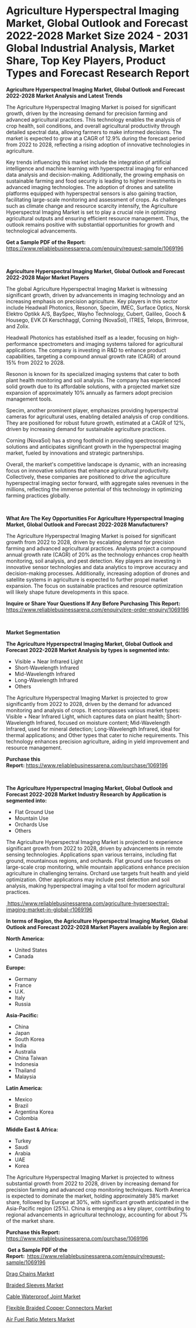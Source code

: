 <p><h1>Agriculture Hyperspectral Imaging Market, Global Outlook and Forecast 2022-2028 Market Size 2024 - 2031 Global Industrial Analysis, Market Share, Top Key Players, Product Types and Forecast Research Report</h1></p><p><strong>Agriculture Hyperspectral Imaging Market, Global Outlook and Forecast 2022-2028 Market Analysis and Latest Trends</strong></p>
<p><p>The Agriculture Hyperspectral Imaging Market is poised for significant growth, driven by the increasing demand for precision farming and advanced agricultural practices. This technology enables the analysis of crop health, soil conditions, and overall agricultural productivity through detailed spectral data, allowing farmers to make informed decisions. The market is expected to grow at a CAGR of 12.9% during the forecast period from 2022 to 2028, reflecting a rising adoption of innovative technologies in agriculture.</p><p>Key trends influencing this market include the integration of artificial intelligence and machine learning with hyperspectral imaging for enhanced data analysis and decision-making. Additionally, the growing emphasis on sustainable farming and food security is leading to higher investments in advanced imaging technologies. The adoption of drones and satellite platforms equipped with hyperspectral sensors is also gaining traction, facilitating large-scale monitoring and assessment of crops. As challenges such as climate change and resource scarcity intensify, the Agriculture Hyperspectral Imaging Market is set to play a crucial role in optimizing agricultural outputs and ensuring efficient resource management. Thus, the outlook remains positive with substantial opportunities for growth and technological advancements.</p></p>
<p><strong>Get a Sample PDF of the Report:&nbsp;</strong> <a href="https://www.reliablebusinessarena.com/enquiry/request-sample/1069196?utm_campaign=1999&utm_medium=2&utm_source=Github&utm_content=ia&utm_term=25122024&utm_id=agriculture-hyperspectral-imaging-market-global-outlook-and-forecast-2022-2028">https://www.reliablebusinessarena.com/enquiry/request-sample/1069196</a></p>
<p>&nbsp;</p>
<p><strong>Agriculture Hyperspectral Imaging Market, Global Outlook and Forecast 2022-2028 Major Market Players</strong></p>
<p><p>The global Agriculture Hyperspectral Imaging Market is witnessing significant growth, driven by advancements in imaging technology and an increasing emphasis on precision agriculture. Key players in this sector include Headwall Photonics, Resonon, Specim, IMEC, Surface Optics, Norsk Elektro Optikk A/S, BaySpec, Wayho Technology, Cubert, Galileo, Gooch & Housego, EVK DI Kerschhaggl, Corning (NovaSol), ITRES, Telops, Brimrose, and Zolix.</p><p>Headwall Photonics has established itself as a leader, focusing on high-performance spectrometers and imaging systems tailored for agricultural applications. The company is investing in R&D to enhance product capabilities, targeting a compound annual growth rate (CAGR) of around 15% from 2022 to 2028.</p><p>Resonon is known for its specialized imaging systems that cater to both plant health monitoring and soil analysis. The company has experienced solid growth due to its affordable solutions, with a projected market size expansion of approximately 10% annually as farmers adopt precision management tools.</p><p>Specim, another prominent player, emphasizes providing hyperspectral cameras for agricultural uses, enabling detailed analysis of crop conditions. They are positioned for robust future growth, estimated at a CAGR of 12%, driven by increasing demand for sustainable agriculture practices.</p><p>Corning (NovaSol) has a strong foothold in providing spectroscopic solutions and anticipates significant growth in the hyperspectral imaging market, fueled by innovations and strategic partnerships.</p><p>Overall, the market's competitive landscape is dynamic, with an increasing focus on innovative solutions that enhance agricultural productivity. Collectively, these companies are positioned to drive the agriculture hyperspectral imaging sector forward, with aggregate sales revenues in the millions, reflecting the immense potential of this technology in optimizing farming practices globally.</p></p>
<p>&nbsp;</p>
<p><strong>What Are The Key Opportunities For Agriculture Hyperspectral Imaging Market, Global Outlook and Forecast 2022-2028 Manufacturers?</strong></p>
<p><p>The Agriculture Hyperspectral Imaging Market is poised for significant growth from 2022 to 2028, driven by escalating demand for precision farming and advanced agricultural practices. Analysts project a compound annual growth rate (CAGR) of 20% as the technology enhances crop health monitoring, soil analysis, and pest detection. Key players are investing in innovative sensor technologies and data analytics to improve accuracy and decision-making processes. Additionally, increasing adoption of drones and satellite systems in agriculture is expected to further propel market expansion. The focus on sustainable practices and resource optimization will likely shape future developments in this space.</p></p>
<p><strong>Inquire or Share Your Questions If Any Before Purchasing This Report:</strong> <a href="https://www.reliablebusinessarena.com/enquiry/pre-order-enquiry/1069196?utm_campaign=1999&utm_medium=2&utm_source=Github&utm_content=ia&utm_term=25122024&utm_id=agriculture-hyperspectral-imaging-market-global-outlook-and-forecast-2022-2028">https://www.reliablebusinessarena.com/enquiry/pre-order-enquiry/1069196</a></p>
<p>&nbsp;</p>
<p><strong>Market Segmentation</strong></p>
<p><strong>The Agriculture Hyperspectral Imaging Market, Global Outlook and Forecast 2022-2028 Market Analysis by types is segmented into:</strong></p>
<p><ul><li>Visible + Near Infrared Light</li><li>Short-Wavelength Infrared</li><li>Mid-Wavelength Infrared</li><li>Long-Wavelength Infrared</li><li>Others</li></ul></p>
<p><p>The Agriculture Hyperspectral Imaging Market is projected to grow significantly from 2022 to 2028, driven by the demand for advanced monitoring and analysis of crops. It encompasses various market types: Visible + Near Infrared Light, which captures data on plant health; Short-Wavelength Infrared, focused on moisture content; Mid-Wavelength Infrared, used for mineral detection; Long-Wavelength Infrared, ideal for thermal applications; and Other types that cater to niche requirements. This technology enhances precision agriculture, aiding in yield improvement and resource management.</p></p>
<p><strong>Purchase this Report:&nbsp;</strong><a href="https://www.reliablebusinessarena.com/purchase/1069196?utm_campaign=1999&utm_medium=2&utm_source=Github&utm_content=ia&utm_term=25122024&utm_id=agriculture-hyperspectral-imaging-market-global-outlook-and-forecast-2022-2028">https://www.reliablebusinessarena.com/purchase/1069196</a></p>
<p>&nbsp;</p>
<p><strong>The Agriculture Hyperspectral Imaging Market, Global Outlook and Forecast 2022-2028 Market Industry Research by Application is segmented into:</strong></p>
<p><ul><li>Flat Ground Use</li><li>Mountain Use</li><li>Orchards Use</li><li>Others</li></ul></p>
<p><p>The Agriculture Hyperspectral Imaging Market is projected to experience significant growth from 2022 to 2028, driven by advancements in remote sensing technologies. Applications span various terrains, including flat ground, mountainous regions, and orchards. Flat ground use focuses on large-scale crop monitoring, while mountain applications enhance precision agriculture in challenging terrains. Orchard use targets fruit health and yield optimization. Other applications may include pest detection and soil analysis, making hyperspectral imaging a vital tool for modern agricultural practices.</p></p>
<p><a href="https://www.reliablebusinessarena.com/agriculture-hyperspectral-imaging-market-in-global-r1069196?utm_campaign=1999&utm_medium=2&utm_source=Github&utm_content=ia&utm_term=25122024&utm_id=agriculture-hyperspectral-imaging-market-global-outlook-and-forecast-2022-2028">&nbsp;https://www.reliablebusinessarena.com/agriculture-hyperspectral-imaging-market-in-global-r1069196</a></p>
<p><strong>In terms of Region, the Agriculture Hyperspectral Imaging Market, Global Outlook and Forecast 2022-2028 Market Players available by Region are:</strong></p>
<p>
    <p> <strong> North America: </strong>
        <ul>
            <li>United States</li>
            <li>Canada</li>
        </ul>
        </p> 
    <p> <strong> Europe: </strong>
        <ul>
            <li>Germany</li>
            <li>France</li>
            <li>U.K.</li>
            <li>Italy</li>
            <li>Russia</li>
        </ul>
        </p> 
    <p> <strong> Asia-Pacific: </strong>
        <ul>
            <li>China</li>
            <li>Japan</li>
            <li>South Korea</li>
            <li>India</li>
            <li>Australia</li>
            <li>China Taiwan</li>
            <li>Indonesia</li>
            <li>Thailand</li>
            <li>Malaysia</li>
        </ul>
        </p> 
    <p> <strong> Latin America: </strong>
        <ul>
            <li>Mexico</li>
            <li>Brazil</li>
            <li>Argentina Korea</li>
            <li>Colombia</li>
        </ul>
        </p> 
    <p> <strong> Middle East & Africa: </strong>
        <ul>
            <li>Turkey</li>
            <li>Saudi</li>
            <li>Arabia</li>
            <li>UAE</li>
            <li>Korea</li>
        </ul>
    </p>
    </p>
<p><p>The Agriculture Hyperspectral Imaging Market is projected to witness substantial growth from 2022 to 2028, driven by increasing demand for precision farming and advanced crop monitoring techniques. North America is expected to dominate the market, holding approximately 38% market share, followed by Europe at 30%, with significant growth anticipated in the Asia-Pacific region (25%). China is emerging as a key player, contributing to regional advancements in agricultural technology, accounting for about 7% of the market share.</p></p>
<p><strong>Purchase this Report: </strong><a href="https://www.reliablebusinessarena.com/purchase/1069196?utm_campaign=1999&utm_medium=2&utm_source=Github&utm_content=ia&utm_term=25122024&utm_id=agriculture-hyperspectral-imaging-market-global-outlook-and-forecast-2022-2028">https://www.reliablebusinessarena.com/purchase/1069196</a></p>
<p>&nbsp;<strong>Get a Sample PDF of the Report:&nbsp;&nbsp;</strong><a href="https://www.reliablebusinessarena.com/enquiry/request-sample/1069196?utm_campaign=1999&utm_medium=2&utm_source=Github&utm_content=ia&utm_term=25122024&utm_id=agriculture-hyperspectral-imaging-market-global-outlook-and-forecast-2022-2028">https://www.reliablebusinessarena.com/enquiry/request-sample/1069196</a></p>
<p><strong></strong></p>
<p><p><a href="https://www.linkedin.com/pulse/future-demand-revenue-forecast-drag-chains-market-7-cagr-from-er5te?utm_campaign=1999&utm_medium=2&utm_source=Github&utm_content=ia&utm_term=25122024&utm_id=agriculture-hyperspectral-imaging-market-global-outlook-and-forecast-2022-2028">Drag Chains Market</a></p><p><a href="https://www.linkedin.com/pulse/braided-sleeves-market-overview-size-value-share-analysis-projected-6iknf?utm_campaign=1999&utm_medium=2&utm_source=Github&utm_content=ia&utm_term=25122024&utm_id=agriculture-hyperspectral-imaging-market-global-outlook-and-forecast-2022-2028">Braided Sleeves Market</a></p><p><a href="https://www.linkedin.com/pulse/growth-forecast-cable-waterproof-joint-market-112-cagr-axvyf?utm_campaign=1999&utm_medium=2&utm_source=Github&utm_content=ia&utm_term=25122024&utm_id=agriculture-hyperspectral-imaging-market-global-outlook-and-forecast-2022-2028">Cable Waterproof Joint Market</a></p><p><a href="https://www.linkedin.com/pulse/f-my-mkt-intel-xkfif?utm_campaign=1999&utm_medium=2&utm_source=Github&utm_content=ia&utm_term=25122024&utm_id=agriculture-hyperspectral-imaging-market-global-outlook-and-forecast-2022-2028">Flexible Braided Copper Connectors Market</a></p><p><a href="https://www.linkedin.com/pulse/a-mkt-nova-vc8zf?utm_campaign=1999&utm_medium=2&utm_source=Github&utm_content=ia&utm_term=25122024&utm_id=agriculture-hyperspectral-imaging-market-global-outlook-and-forecast-2022-2028">Air Fuel Ratio Meters Market</a></p></p>